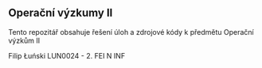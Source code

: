 ## Operační výzkumy II
Tento repozitář obsahuje řešení úloh a zdrojové kódy k předmětu Operační výzkům II

Filip Łuński
LUN0024 - 2. FEI N INF